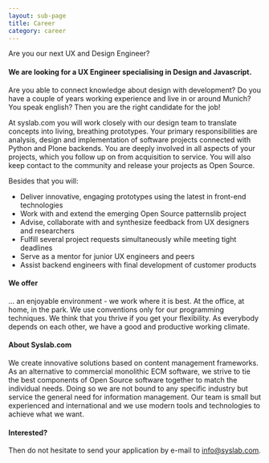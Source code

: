 ```yaml
---
layout: sub-page
title: Career
category: career
---
```


Are you our next UX and Design Engineer?

<h4>We are looking for a UX Engineer specialising in Design and Javascript. </h4>
<p>Are you able to connect knowledge about design with development? Do you have a couple of years working experience and live in or around Munich? You speak english? Then you are the right candidate for the job! </p>

<p>At syslab.com you will work closely with our design team to translate concepts into living, breathing prototypes. Your primary responsibilities are analysis, design and implementation of software projects connected with Python and Plone backends. You are deeply involved in all aspects of your projects, which you follow up on from acquisition to service. You will also keep contact to the community and release your projects as Open Source.</p>

<p>Besides that you will:</p>
<ul>
    <li>Deliver innovative, engaging prototypes using the latest in front-end technologies</li>
    <li>Work with and extend the emerging Open Source patternslib project</li>
    <li>Advise, collaborate with and synthesize feedback from UX designers and researchers</li>
    <li>Fulfill several project requests simultaneously while meeting tight deadlines</li>
    <li>Serve as a mentor for junior UX engineers and peers</li>
    <li>Assist backend engineers with final development of customer products</li>
</ul>


<h4>We offer</h4>
<p>... an enjoyable environment - we work where it is best. At the office, at home, in the park. We use conventions only for our programming techniques. We think that you thrive if you get your flexibility. As everybody depends on each other, we have a good and productive working climate.</p>

<h4>About Syslab.com</h4>
<p>We create innovative solutions based on content management frameworks. As an alternative to commercial monolithic ECM software, we strive to tie the best components of Open Source software together to match the individual needs. Doing so we are not bound to any specific industry but service the general need for information management. Our team is small but experienced and international and we use modern tools and technologies to achieve what we want.</p>

<h4>Interested?</h4>

<p>Then do not hesitate to send your application by e-mail to <a title="external-link" href="mailto:info@syslab.com">info@syslab.com</a>.</p>
